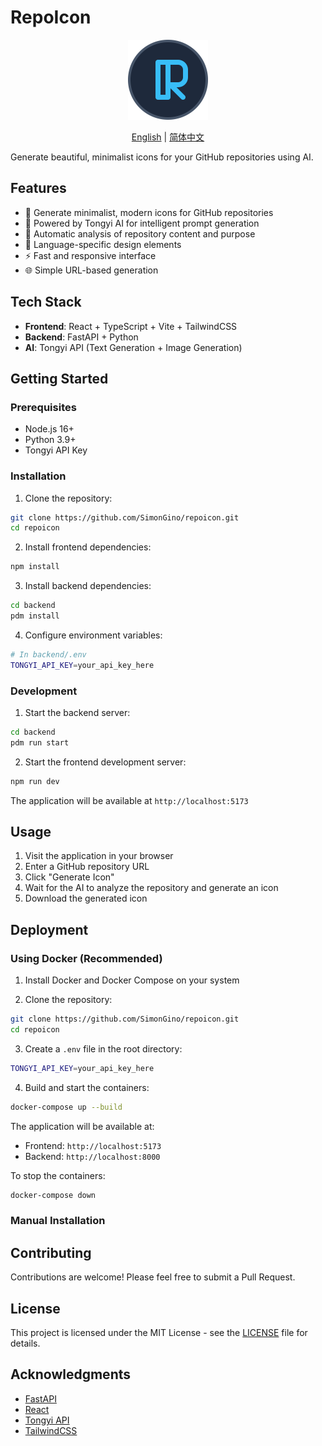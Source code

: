 # RepoIcon

<p align="center">
  <img src="public/logo.svg" width="128" height="128" alt="RepoIcon Logo">
</p>

<p align="center">
  <a href="README.md">English</a> | <a href="README_CN.md">简体中文</a>
</p>

Generate beautiful, minimalist icons for your GitHub repositories using AI.

## Features

- 🎨 Generate minimalist, modern icons for GitHub repositories
- 🤖 Powered by Tongyi AI for intelligent prompt generation
- 🔄 Automatic analysis of repository content and purpose
- 🎯 Language-specific design elements
- ⚡ Fast and responsive interface
- 🌐 Simple URL-based generation

## Tech Stack

- **Frontend**: React + TypeScript + Vite + TailwindCSS
- **Backend**: FastAPI + Python
- **AI**: Tongyi API (Text Generation + Image Generation)

## Getting Started

### Prerequisites

- Node.js 16+
- Python 3.9+
- Tongyi API Key

### Installation

1. Clone the repository:
```bash
git clone https://github.com/SimonGino/repoicon.git
cd repoicon
```

2. Install frontend dependencies:
```bash
npm install
```

3. Install backend dependencies:
```bash
cd backend
pdm install
```

4. Configure environment variables:
```bash
# In backend/.env
TONGYI_API_KEY=your_api_key_here
```

### Development

1. Start the backend server:
```bash
cd backend
pdm run start
```

2. Start the frontend development server:
```bash
npm run dev
```

The application will be available at `http://localhost:5173`

## Usage

1. Visit the application in your browser
2. Enter a GitHub repository URL
3. Click "Generate Icon"
4. Wait for the AI to analyze the repository and generate an icon
5. Download the generated icon

## Deployment

### Using Docker (Recommended)

1. Install Docker and Docker Compose on your system

2. Clone the repository:
```bash
git clone https://github.com/SimonGino/repoicon.git
cd repoicon
```

3. Create a `.env` file in the root directory:
```bash
TONGYI_API_KEY=your_api_key_here
```

4. Build and start the containers:
```bash
docker-compose up --build
```

The application will be available at:
- Frontend: `http://localhost:5173`
- Backend: `http://localhost:8000`

To stop the containers:
```bash
docker-compose down
```

### Manual Installation

## Contributing

Contributions are welcome! Please feel free to submit a Pull Request.

## License

This project is licensed under the MIT License - see the [LICENSE](LICENSE) file for details.

## Acknowledgments

- [FastAPI](https://fastapi.tiangolo.com/)
- [React](https://reactjs.org/)
- [Tongyi API](https://tongyi.aliyun.com/)
- [TailwindCSS](https://tailwindcss.com/)
